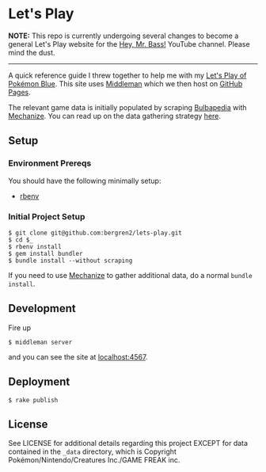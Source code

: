# Let's Play

**NOTE:** This repo is currently undergoing several changes to become a general
Let's Play website for the [Hey, Mr. Bass!](https://www.youtube.com/user/heymrbass)
YouTube channel. Please mind the dust.

---

A quick reference guide I threw together to help me with my [Let's Play of Pokémon Blue](https://www.youtube.com/playlist?list=PLdXSy09brydzoqynDtibx_V8WDB1MULK2).
This site uses [Middleman](http://middlemanapp.com/) which we then host on
[GitHub Pages](https://pages.github.com/).

The relevant game data is initially populated by scraping [Bulbapedia](http://bulbapedia.bulbagarden.net)
with [Mechanize](https://github.com/sparklemotion/mechanize). You can read up on
the data gathering strategy [here](https://github.com/bergren2/lp-pokemon-blue/wiki/Collecting-Data).

## Setup

### Environment Prereqs

You should have the following minimally setup:

- [rbenv](https://github.com/sstephenson/rbenv)

### Initial Project Setup

    $ git clone git@github.com:bergren2/lets-play.git
    $ cd $_
    $ rbenv install
    $ gem install bundler
    $ bundle install --without scraping

If you need to use [Mechanize](https://github.com/sparklemotion/mechanize) to
gather additional data, do a normal `bundle install`.

## Development

Fire up

    $ middleman server

and you can see the site at [localhost:4567](http://localhost:4567).

## Deployment

    $ rake publish

## License

See LICENSE for additional details regarding this project EXCEPT for data
contained in the `_data` directory, which is Copyright Pokémon/Nintendo/Creatures Inc./GAME FREAK inc.
